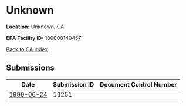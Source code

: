 # Unknown

**Location:** Unknown, CA

**EPA Facility ID:** 100000140457

[Back to CA Index](../../index.md)

## Submissions

| Date | Submission ID | Document Control Number |
|------|--------------|-------------------------|
| [1999-06-24](submissions/13251.md) | 13251 |  |
